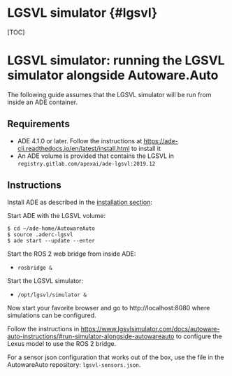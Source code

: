LGSVL simulator {#lgsvl}
========

[TOC]

# LGSVL simulator: running the LGSVL simulator alongside Autoware.Auto

The following guide assumes that the LGSVL simulator will be run from inside an ADE container.

## Requirements

- ADE 4.1.0 or later. Follow the instructions at https://ade-cli.readthedocs.io/en/latest/install.html to install it
- An ADE volume is provided that contains the LGSVL in `registry.gitlab.com/apexai/ade-lgsvl:2019.12`

## Instructions

Install ADE as described in the [installation section](installation-and-development.html#installation-and-development-install-ade):

Start ADE with the LGSVL volume:

```
$ cd ~/ade-home/AutowareAuto
$ source .aderc-lgsvl
$ ade start --update --enter
```

Start the ROS 2 web bridge from inside ADE:

* `rosbridge &`

Start the LGSVL simulator:

* `/opt/lgsvl/simulator &`

Now start your favorite browser and go to http://localhost:8080 where simulations can be configured.

Follow the instructions in https://www.lgsvlsimulator.com/docs/autoware-auto-instructions/#run-simulator-alongside-autowareauto to configure the Lexus model to use the ROS 2 bridge.

For a sensor json configuration that works out of the box, use the file in the AutowareAuto repository: `lgsvl-sensors.json`.
